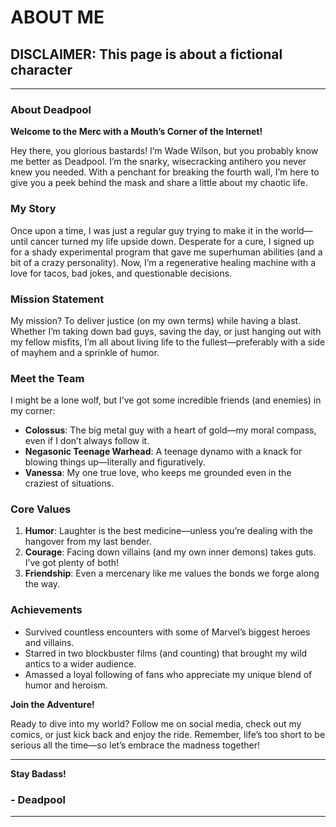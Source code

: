 # ABOUT ME

## DISCLAIMER: This page is about a fictional character

---

### About Deadpool

**Welcome to the Merc with a Mouth’s Corner of the Internet!**

Hey there, you glorious bastards! I’m Wade Wilson, but you probably know me better as Deadpool. I’m the snarky, wisecracking antihero you never knew you needed. With a penchant for breaking the fourth wall, I’m here to give you a peek behind the mask and share a little about my chaotic life.

### **My Story**

Once upon a time, I was just a regular guy trying to make it in the world—until cancer turned my life upside down. Desperate for a cure, I signed up for a shady experimental program that gave me superhuman abilities (and a bit of a crazy personality). Now, I’m a regenerative healing machine with a love for tacos, bad jokes, and questionable decisions.

### **Mission Statement**

My mission? To deliver justice (on my own terms) while having a blast. Whether I’m taking down bad guys, saving the day, or just hanging out with my fellow misfits, I’m all about living life to the fullest—preferably with a side of mayhem and a sprinkle of humor.

### **Meet the Team**

I might be a lone wolf, but I’ve got some incredible friends (and enemies) in my corner:

- **Colossus**: The big metal guy with a heart of gold—my moral compass, even if I don’t always follow it.
- **Negasonic Teenage Warhead**: A teenage dynamo with a knack for blowing things up—literally and figuratively.
- **Vanessa**: My one true love, who keeps me grounded even in the craziest of situations.

### **Core Values**

1. **Humor**: Laughter is the best medicine—unless you’re dealing with the hangover from my last bender.
2. **Courage**: Facing down villains (and my own inner demons) takes guts. I’ve got plenty of both!
3. **Friendship**: Even a mercenary like me values the bonds we forge along the way.

### **Achievements**

- Survived countless encounters with some of Marvel’s biggest heroes and villains.
- Starred in two blockbuster films (and counting) that brought my wild antics to a wider audience.
- Amassed a loyal following of fans who appreciate my unique blend of humor and heroism.

**Join the Adventure!**

Ready to dive into my world? Follow me on social media, check out my comics, or just kick back and enjoy the ride. Remember, life’s too short to be serious all the time—so let’s embrace the madness together!

---

**Stay Badass!**

### **- Deadpool**

---
